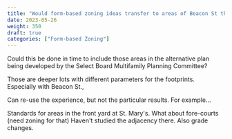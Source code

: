 ```yaml
---
title: "Would form-based zoning ideas transfer to areas of Beacon St that are potentially under-developed, such as St. Mary's, Summit Ave and Washington Square?"
date: 2023-05-26
weight: 350
draft: true
categories: ["Form-based Zoning"]
---
```

Could this be done in time to include those areas in the alternative plan being developed by the Select Board Multifamily Planning Committee?

Those are deeper lots with different parameters for the footprints. Especially with Beacon St., 

Can re-use the experience, but not the particular results. For example...

Standards for areas in the front yard at St. Mary's.
What about fore-courts (need zoning for that)
Haven't studied the adjacency there. Also grade changes.